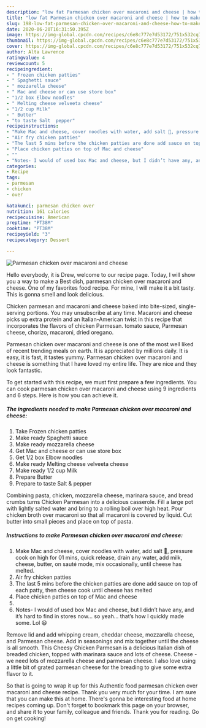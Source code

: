 ```yaml
---
description: "low fat Parmesan chicken over macaroni and cheese | how to make good Parmesan chicken over macaroni and cheese"
title: "low fat Parmesan chicken over macaroni and cheese | how to make good Parmesan chicken over macaroni and cheese"
slug: 198-low-fat-parmesan-chicken-over-macaroni-and-cheese-how-to-make-good-parmesan-chicken-over-macaroni-and-cheese
date: 2020-06-20T16:31:50.395Z
image: https://img-global.cpcdn.com/recipes/c6e8c777e7d53172/751x532cq70/parmesan-chicken-over-macaroni-and-cheese-recipe-main-photo.jpg
thumbnail: https://img-global.cpcdn.com/recipes/c6e8c777e7d53172/751x532cq70/parmesan-chicken-over-macaroni-and-cheese-recipe-main-photo.jpg
cover: https://img-global.cpcdn.com/recipes/c6e8c777e7d53172/751x532cq70/parmesan-chicken-over-macaroni-and-cheese-recipe-main-photo.jpg
author: Alta Lawrence
ratingvalue: 4
reviewcount: 5
recipeingredient:
- " Frozen chicken patties"
- " Spaghetti sauce"
- " mozzarella cheese"
- " Mac and cheese or can use store box"
- "1/2 box Elbow noodles"
- " Melting cheese velveeta cheese"
- "1/2 cup Milk"
- " Butter"
- "to taste Salt  pepper"
recipeinstructions:
- "Make Mac and cheese, cover noodles with water, add salt 🧂, pressure cook on high for 01 mins, quick release, drain any water, add milk, cheese, butter, on sauté mode, mix occasionally, until cheese has melted."
- "Air fry chicken patties"
- "The last 5 mins before the chicken patties are done add sauce on top of each patty, then cheese cook until cheese has melted"
- "Place chicken patties on top of Mac and cheese"
- ""
- "Notes- I would of used box Mac and cheese, but I didn’t have any, and it’s hard to find in stores now... so yeah... that’s how I quickly made some. Lol 😆"
categories:
- Recipe
tags:
- parmesan
- chicken
- over

katakunci: parmesan chicken over 
nutrition: 161 calories
recipecuisine: American
preptime: "PT38M"
cooktime: "PT38M"
recipeyield: "3"
recipecategory: Dessert

---
```



![Parmesan chicken over macaroni and cheese](https://img-global.cpcdn.com/recipes/c6e8c777e7d53172/751x532cq70/parmesan-chicken-over-macaroni-and-cheese-recipe-main-photo.jpg)

Hello everybody, it is Drew, welcome to our recipe page. Today, I will show you a way to make a Best dish, parmesan chicken over macaroni and cheese. One of my favorites food recipe. For mine, I will make it a bit tasty. This is gonna smell and look delicious.

Chicken parmesan and macaroni and cheese baked into bite-sized, single-serving portions. You may unsubscribe at any time. Macaroni and cheese picks up extra protein and an Italian-American twist in this recipe that incorporates the flavors of chicken Parmesan. tomato sauce, Parmesan cheese, chorizo, macaroni, dried oregano.

Parmesan chicken over macaroni and cheese is one of the most well liked of recent trending meals on earth. It is appreciated by millions daily. It is easy, it is fast, it tastes yummy. Parmesan chicken over macaroni and cheese is something that I have loved my entire life. They are nice and they look fantastic.


To get started with this recipe, we must first prepare a few ingredients. You can cook parmesan chicken over macaroni and cheese using 9 ingredients and 6 steps. Here is how you can achieve it.

<!--inarticleads1-->

##### The ingredients needed to make Parmesan chicken over macaroni and cheese:

1. Take  Frozen chicken patties
1. Make ready  Spaghetti sauce
1. Make ready  mozzarella cheese
1. Get  Mac and cheese or can use store box
1. Get 1/2 box Elbow noodles
1. Make ready  Melting cheese velveeta cheese
1. Make ready 1/2 cup Milk
1. Prepare  Butter
1. Prepare to taste Salt &amp; pepper


Combining pasta, chicken, mozzarella cheese, marinara sauce, and bread crumbs turns Chicken Parmesan into a delicious casserole. Fill a large pot with lightly salted water and bring to a rolling boil over high heat. Pour chicken broth over macaroni so that all macaroni is covered by liquid. Cut butter into small pieces and place on top of pasta. 

<!--inarticleads2-->

##### Instructions to make Parmesan chicken over macaroni and cheese:

1. Make Mac and cheese, cover noodles with water, add salt 🧂, pressure cook on high for 01 mins, quick release, drain any water, add milk, cheese, butter, on sauté mode, mix occasionally, until cheese has melted.
1. Air fry chicken patties
1. The last 5 mins before the chicken patties are done add sauce on top of each patty, then cheese cook until cheese has melted
1. Place chicken patties on top of Mac and cheese
1. 
1. Notes- I would of used box Mac and cheese, but I didn’t have any, and it’s hard to find in stores now... so yeah... that’s how I quickly made some. Lol 😆


Remove lid and add whipping cream, cheddar cheese, mozzarella cheese, and Parmesan cheese. Add in seasonings and mix together until the cheese is all smooth. This Cheesy Chicken Parmesan is a delicious Italian dish of breaded chicken, topped with marinara sauce and lots of cheese. Cheese - we need lots of mozzarella cheese and parmesan cheese. I also love using a little bit of grated parmesan cheese for the breading to give some extra flavor to it. 

So that is going to wrap it up for this Authentic food parmesan chicken over macaroni and cheese recipe. Thank you very much for your time. I am sure that you can make this at home. There's gonna be interesting food at home recipes coming up. Don't forget to bookmark this page on your browser, and share it to your family, colleague and friends. Thank you for reading. Go on get cooking!
